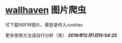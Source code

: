 # [wallhaven](https://wallhaven.cc/search) 图片爬虫
可下载NSFW图片，需登录传入cookies

更多使用方法请自行分析（笑） ***2019年12月1日15:54:25*** 